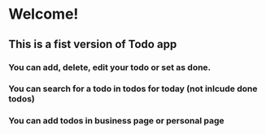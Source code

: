 # Welcome!

## This is a fist version of Todo app

### You can add, delete, edit your todo or set as done.
### You can search for a todo in todos for today (not inlcude done todos)
### You can add todos in business page or personal page 
